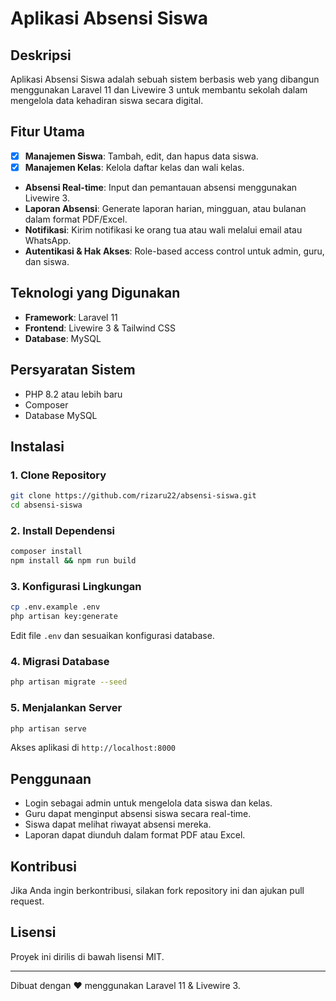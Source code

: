 # Aplikasi Absensi Siswa

## Deskripsi
Aplikasi Absensi Siswa adalah sebuah sistem berbasis web yang dibangun menggunakan Laravel 11 dan Livewire 3 untuk membantu sekolah dalam mengelola data kehadiran siswa secara digital.

## Fitur Utama
- [x] **Manajemen Siswa**: Tambah, edit, dan hapus data siswa. 
- [x] **Manajemen Kelas**: Kelola daftar kelas dan wali kelas.
- **Absensi Real-time**: Input dan pemantauan absensi menggunakan Livewire 3.
- **Laporan Absensi**: Generate laporan harian, mingguan, atau bulanan dalam format PDF/Excel.
- **Notifikasi**: Kirim notifikasi ke orang tua atau wali melalui email atau WhatsApp.
- **Autentikasi & Hak Akses**: Role-based access control untuk admin, guru, dan siswa.

## Teknologi yang Digunakan
- **Framework**: Laravel 11
- **Frontend**: Livewire 3 & Tailwind CSS
- **Database**: MySQL 


## Persyaratan Sistem
- PHP 8.2 atau lebih baru
- Composer
- Database MySQL 

## Instalasi
### 1. Clone Repository
```bash
git clone https://github.com/rizaru22/absensi-siswa.git
cd absensi-siswa
```

### 2. Install Dependensi
```bash
composer install
npm install && npm run build
```

### 3. Konfigurasi Lingkungan
```bash
cp .env.example .env
php artisan key:generate
```
Edit file `.env` dan sesuaikan konfigurasi database.

### 4. Migrasi Database
```bash
php artisan migrate --seed
```

### 5. Menjalankan Server
```bash
php artisan serve
```
Akses aplikasi di `http://localhost:8000`

## Penggunaan
- Login sebagai admin untuk mengelola data siswa dan kelas.
- Guru dapat menginput absensi siswa secara real-time.
- Siswa dapat melihat riwayat absensi mereka.
- Laporan dapat diunduh dalam format PDF atau Excel.

## Kontribusi
Jika Anda ingin berkontribusi, silakan fork repository ini dan ajukan pull request.

## Lisensi
Proyek ini dirilis di bawah lisensi MIT.

---
Dibuat dengan ❤️ menggunakan Laravel 11 & Livewire 3.


